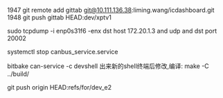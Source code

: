  1947  git remote add gittab git@10.111.136.38:liming.wang/icdashboard.git
 1948  git push gittab HEAD:dev/xptv1


sudo tcpdump -i enp0s31f6 -enx dst host 172.20.1.3 and  udp and dst port 20002

systemctl stop canbus_service.service


bitbake can-service -c devshell
出来新的shell终端后修改,编译:
make -C ../build/

git push origin HEAD:refs/for/dev_e2
